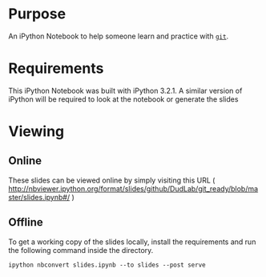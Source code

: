 # Purpose

An iPython Notebook to help someone learn and practice with [`git`]( https://git-scm.com/ ).

# Requirements

This iPython Notebook was built with iPython 3.2.1. A similar version of iPython will be required to look at the notebook or generate the slides

# Viewing

## Online

These slides can be viewed online by simply visiting this URL ( <http://nbviewer.ipython.org/format/slides/github/DudLab/git_ready/blob/master/slides.ipynb#/> )

## Offline

To get a working copy of the slides locally, install the requirements and run the following command inside the directory.

```
ipython nbconvert slides.ipynb --to slides --post serve
```
